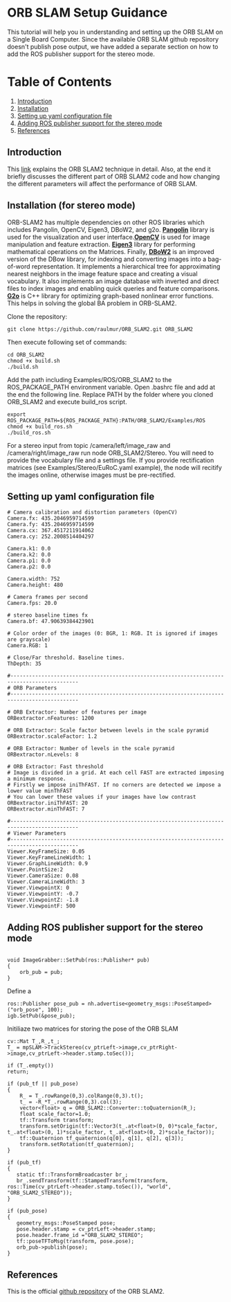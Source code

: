 # ORB SLAM Setup Guidance 
This tutorial will help you in understanding and setting up the ORB SLAM on a Single Board Computer. Since the available ORB SLAM github repository doesn't publish pose output, we have added a separate section on how to add the ROS publisher support for the stereo mode.

# Table of Contents
1. [Introduction](#Introduction)
2. [Installation](#Installation)
3. [Setting up yaml configuration file](#Setting-up-yaml-configuration-file)
4. [Adding ROS publisher support for the stereo mode](#Adding-ROS-publisher-support-for-the-stereo-mode)
5. [References](#References)

## Introduction
This [link](https://medium.com/@j.zijlmans/lsd-slam-vs-orb-slam2-a-literature-based-comparison-20732df431d) explains the ORB SLAM2 technique in detail. Also, at the end it briefly discusses the different part of ORB SLAM2 code and how changing the different parameters will affect the performance of ORB SLAM.

## Installation (for stereo mode)
ORB-SLAM2 has multiple dependencies on other ROS libraries which includes Pangolin, OpenCV, Eigen3, DBoW2, and g2o. **[Pangolin](https://github.com/stevenlovegrove/Pangolin)** library is used for the visualization and user interface.**[OpenCV](https://docs.opencv.org/3.4.3/d7/d9f/tutorial_linux_install.html)** is used for image manipulation and feature extraction. **[Eigen3](http://eigen.tuxfamily.org)** library for performing mathematical operations on the Matrices. Finally, **[DBoW2](https://github.com/dorian3d/DBoW2)** is an improved version of the DBow library, for indexing and converting images into a bag-of-word representation. It implements a hierarchical tree for approximating nearest neighbors in the image feature space and creating a visual vocabulary. It also implements an image database with inverted and direct files to index images and enabling quick queries and feature comparisons. **[G2o](https://github.com/RainerKuemmerle/g2o)** is C++ library for optimizing graph-based nonlinear error functions. This helps in solving the global BA problem in ORB-SLAM2.<br/>


Clone the repository:
```
git clone https://github.com/raulmur/ORB_SLAM2.git ORB_SLAM2
```
Then execute following set of commands:
```
cd ORB_SLAM2
chmod +x build.sh
./build.sh
```
Add the path including Examples/ROS/ORB_SLAM2 to the ROS_PACKAGE_PATH environment variable. Open .bashrc file and add at the end the following line. Replace PATH by the folder where you cloned ORB_SLAM2 and execute build_ros script. 
```
export ROS_PACKAGE_PATH=${ROS_PACKAGE_PATH}:PATH/ORB_SLAM2/Examples/ROS
chmod +x build_ros.sh
./build_ros.sh
```
For a stereo input from topic /camera/left/image_raw and /camera/right/image_raw run node ORB_SLAM2/Stereo. You will need to provide the vocabulary file and a settings file. If you provide rectification matrices (see Examples/Stereo/EuRoC.yaml example), the node will recitify the images online, otherwise images must be pre-rectified.

## Setting up yaml configuration file
```
# Camera calibration and distortion parameters (OpenCV) 
Camera.fx: 435.2046959714599
Camera.fy: 435.2046959714599
Camera.cx: 367.4517211914062
Camera.cy: 252.2008514404297

Camera.k1: 0.0
Camera.k2: 0.0
Camera.p1: 0.0
Camera.p2: 0.0

Camera.width: 752
Camera.height: 480

# Camera frames per second 
Camera.fps: 20.0

# stereo baseline times fx
Camera.bf: 47.90639384423901

# Color order of the images (0: BGR, 1: RGB. It is ignored if images are grayscale)
Camera.RGB: 1

# Close/Far threshold. Baseline times.
ThDepth: 35
```

```
#--------------------------------------------------------------------------------------------
# ORB Parameters
#--------------------------------------------------------------------------------------------

# ORB Extractor: Number of features per image
ORBextractor.nFeatures: 1200

# ORB Extractor: Scale factor between levels in the scale pyramid 	
ORBextractor.scaleFactor: 1.2

# ORB Extractor: Number of levels in the scale pyramid	
ORBextractor.nLevels: 8

# ORB Extractor: Fast threshold
# Image is divided in a grid. At each cell FAST are extracted imposing a minimum response.
# Firstly we impose iniThFAST. If no corners are detected we impose a lower value minThFAST
# You can lower these values if your images have low contrast			
ORBextractor.iniThFAST: 20
ORBextractor.minThFAST: 7

#--------------------------------------------------------------------------------------------
# Viewer Parameters
#--------------------------------------------------------------------------------------------
Viewer.KeyFrameSize: 0.05
Viewer.KeyFrameLineWidth: 1
Viewer.GraphLineWidth: 0.9
Viewer.PointSize:2
Viewer.CameraSize: 0.08
Viewer.CameraLineWidth: 3
Viewer.ViewpointX: 0
Viewer.ViewpointY: -0.7
Viewer.ViewpointZ: -1.8
Viewer.ViewpointF: 500
```

## Adding ROS publisher support for the stereo mode

```

```

```
void ImageGrabber::SetPub(ros::Publisher* pub)
{
    orb_pub = pub;
}
```

Define a 
```
ros::Publisher pose_pub = nh.advertise<geometry_msgs::PoseStamped>("orb_pose", 100);
igb.SetPub(&pose_pub);
```
Initiliaze two matrices for storing the pose of the ORB SLAM
```
cv::Mat T_,R_,t_;
T_ = mpSLAM->TrackStereo(cv_ptrLeft->image,cv_ptrRight->image,cv_ptrLeft->header.stamp.toSec());
        
if (T_.empty())
return;
```

```
if (pub_tf || pub_pose)
{    
    R_ = T_.rowRange(0,3).colRange(0,3).t();
    t_ = -R_*T_.rowRange(0,3).col(3);
    vector<float> q = ORB_SLAM2::Converter::toQuaternion(R_);
    float scale_factor=1.0;
    tf::Transform transform;
    transform.setOrigin(tf::Vector3(t_.at<float>(0, 0)*scale_factor, t_.at<float>(0, 1)*scale_factor, t_.at<float>(0, 2)*scale_factor));
    tf::Quaternion tf_quaternion(q[0], q[1], q[2], q[3]);
    transform.setRotation(tf_quaternion);
}
```

```
if (pub_tf)
{
   static tf::TransformBroadcaster br_;
   br_.sendTransform(tf::StampedTransform(transform, ros::Time(cv_ptrLeft->header.stamp.toSec()), "world", "ORB_SLAM2_STEREO"));
}
```
```
if (pub_pose)
{
   geometry_msgs::PoseStamped pose;
   pose.header.stamp = cv_ptrLeft->header.stamp;
   pose.header.frame_id ="ORB_SLAM2_STEREO";
   tf::poseTFToMsg(transform, pose.pose);
   orb_pub->publish(pose);
}
```

## References
This is the official [github repository](https://github.com/raulmur/ORB_SLAM2) of the ORB SLAM2.
